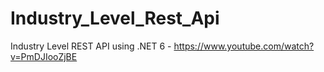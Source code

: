 # Industry_Level_Rest_Api
Industry Level REST API using .NET 6  - https://www.youtube.com/watch?v=PmDJIooZjBE
